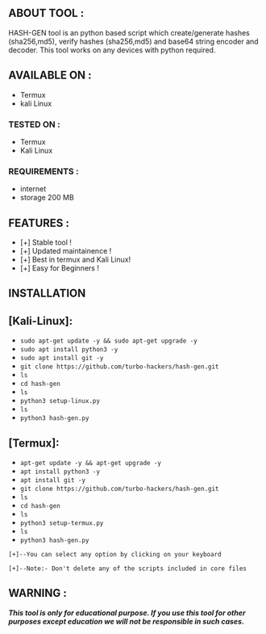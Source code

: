 ## ABOUT TOOL :

HASH-GEN tool is an python based script which create/generate hashes (sha256,md5), verify hashes (sha256,md5) and base64 string encoder and decoder. This tool works on any devices with python required.



## AVAILABLE ON :

* Termux
* kali Linux

### TESTED ON :

* Termux
* Kali Linux

### REQUIREMENTS :
* internet
* storage 200 MB

## FEATURES :
* [+] Stable tool !
* [+] Updated maintainence !
* [+] Best in termux and Kali Linux!
* [+] Easy for Beginners !

## INSTALLATION 

## [Kali-Linux]:

* `sudo apt-get update -y && sudo apt-get upgrade -y`
* `sudo apt install python3 -y`
* `sudo apt install git -y`
* `git clone https://github.com/turbo-hackers/hash-gen.git`
* `ls`
* `cd hash-gen`
* `ls`
* `python3 setup-linux.py`
* `ls`
* `python3 hash-gen.py`

## [Termux]:

* `apt-get update -y && apt-get upgrade -y`
* `apt install python3 -y`
* `apt install git -y`
* `git clone https://github.com/turbo-hackers/hash-gen.git`
* `ls`
* `cd hash-gen`
* `ls`
* `python3 setup-termux.py`
* `ls`
* `python3 hash-gen.py`

```
[+]--You can select any option by clicking on your keyboard

[+]--Note:- Don't delete any of the scripts included in core files
```

## WARNING : 
***This tool is only for educational purpose. If you use this tool for other purposes except education we will not be responsible in such cases.***
